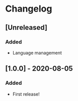# Changelog

## [Unreleased]
### Added
- Language management

## [1.0.0] - 2020-08-05
### Added
- First release!


